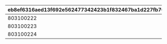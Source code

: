 |eb8ef6316aed13f692e562477342423b1f832467ba1d227fb70647741f0fe90c|5404cbd3818b5ffd5af2894ba933e67e4b74bc4a8b082eb16389fee7620c7ed6|5b4d191767927e4fe985c5b65407687e7017385ded328318ca38a798db2bd55d|66e78bda65161ce8abed2750825cd4a88042646774802eb78224565c9b38e4d8|295f47a0448989c962ed8e993cc3a5d5babf6cce34c7517229d7a5d0c5a2abea|9302b78df218ad67340ea4f7c79244b1c03d67a884d45f3f66570ae93c039f30|8408df67d5096f40334daa7829e105a9c8c109cfffaa9d2cf9f44be22edf08f5|3376a37c9e488e104398e8b34c6d7c4b0505e4fba179225ee84a8e8a0ca8c341|e3ad0ffb112b2787ce4106c5167a33e35386359ab2844a542004849a882714bb|1b72709e1510c428432a60a328145002ffdde910dc6c6fa67629719353f6de4c|d4617f3ebe752eba66b03bcfcf1d0207556d28bec0b28b34853bbd40ca108bdb|b76cdf31eaf4bc40c3e2b9adae8ff98527b06245563fad5397ad71225d6d3b2d|c7db52aa10c9abe4540d1633a7d8c0832e9f6cf63996a478316d81c517203c8c|5334a6e428b201177e8c0579e3f9956fc7b37718576af5b7cf0fe63473764411|06380a3cc4a151b7a1c7e2de7644bb4a4e92dd8d68bb8fa99f8b353a415b071b|ca9dbabacf13d5b04b75d8e70a3b85b1d7f9dcdf8eb80072f9cb2e5a1e08dd03|5855ae7210a9214642df45c7fd64149e23edca235072cf75909ecf221794650e|c8bd95b23836e2b63dfd98b32433c540955168beaef83d4c24c248edb924d8bc|
| --- | --- | --- | --- | --- | --- | --- | --- | --- | --- | --- | --- | --- | --- | --- | --- | --- | --- |
|803100222|-1|1|4|0|3008|1|83|1|5|9006525|1|-1|0|1.5|0|-1|bgm_M646_Mode1|
|803100223|-1|1|2|0|3008|1|66|2|5|9006526|1|-1|0|1.5|0|-1|bgm_M646_Mode2|
|803100224|-1|1|-1|0|3008|1|0|3|5|9006527|-1|-1|0|1.5|9000003|-1|bgm_M646_Mode3|